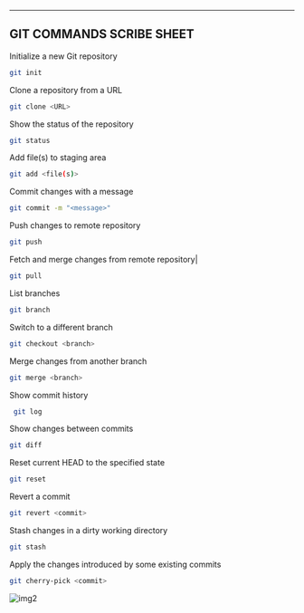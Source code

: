 
--------------------------------------------------------
GIT COMMANDS SCRIBE SHEET
--------------------------------------------------------

Initialize a new Git repository 

```bash
git init  
```
Clone a repository from a URL  
```bash
git clone <URL>  
```
Show the status of the repository
```bash
git status   
```
Add file(s) to staging area  
```bash
git add <file(s)>
```
Commit changes with a message
```bash
git commit -m "<message>" 
```
Push changes to remote repository

```bash
git push  
```

Fetch and merge changes from remote repository|
```bash
git pull       
```
List branches   

```bash
git branch        
```
Switch to a different branch
```bash
git checkout <branch> 
```
Merge changes from another branch
```bash
git merge <branch> 
```
Show commit history  

```bash
 git log    
```

Show changes between commits  
```bash
git diff      
```
Reset current HEAD to the specified state   

```bash
git reset       
```
Revert a commit  
```bash
git revert <commit> 
```
Stash changes in a dirty working directory
```bash
git stash
```
Apply the changes introduced by some existing commits 
```bash
git cherry-pick <commit> 
```

![img2](images/2.png)



